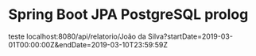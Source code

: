 # Spring Boot JPA PostgreSQL prolog

teste
localhost:8080/api/relatorio/João da Silva?startDate=2019-03-01T00:00:00Z&endDate=2019-03-10T23:59:59Z
